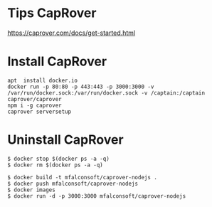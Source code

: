 # Tips CapRover

https://caprover.com/docs/get-started.html
 
# Install CapRover
```
apt  install docker.io
docker run -p 80:80 -p 443:443 -p 3000:3000 -v /var/run/docker.sock:/var/run/docker.sock -v /captain:/captain caprover/caprover
npm i -g caprover
caprover serversetup
```


# Uninstall CapRover
```
$ docker stop $(docker ps -a -q)
$ docker rm $(docker ps -a -q)
```

```
$ docker build -t mfalconsoft/caprover-nodejs .
$ docker push mfalconsoft/caprover-nodejs
$ docker images
$ docker run -d -p 3000:3000 mfalconsoft/caprover-nodejs
```
